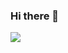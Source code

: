 ### Hi there 👋 
![](https://www.google.com/url?sa=i&url=https%3A%2F%2Fgfycat.com%2Fstickers%2Fsearch%2Fnyan%2Bcat&psig=AOvVaw2LN8K2WOUkEltVA1TnwTET&ust=1682493744093000&source=images&cd=vfe&ved=0CBEQjRxqFwoTCOCB2Oa_xP4CFQAAAAAdAAAAABAj)

<!--
**sahilsao/sahilsao** is a ✨ _special_ ✨ repository because its `README.md` (this file) appears on your GitHub profile.

Here are some ideas to get you started:

- 🔭 I’m currently working on ...
- 🌱 I’m currently learning ...
- 👯 I’m looking to collaborate on ...
- 🤔 I’m looking for help with ...
- 💬 Ask me about ...
- 📫 How to reach me: ...
- 😄 Pronouns: ...
- ⚡ Fun fact: ...
-->

